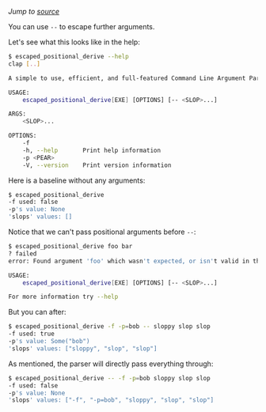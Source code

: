 *Jump to [source](escaped_positional_derive.rs)*

You can use `--` to escape further arguments.

Let's see what this looks like in the help:
```bash
$ escaped_positional_derive --help
clap [..]

A simple to use, efficient, and full-featured Command Line Argument Parser

USAGE:
    escaped_positional_derive[EXE] [OPTIONS] [-- <SLOP>...]

ARGS:
    <SLOP>...    

OPTIONS:
    -f               
    -h, --help       Print help information
    -p <PEAR>        
    -V, --version    Print version information
```

Here is a baseline without any arguments:
```bash
$ escaped_positional_derive
-f used: false
-p's value: None
'slops' values: []
```

Notice that we can't pass positional arguments before `--`:
```bash
$ escaped_positional_derive foo bar
? failed
error: Found argument 'foo' which wasn't expected, or isn't valid in this context

USAGE:
    escaped_positional_derive[EXE] [OPTIONS] [-- <SLOP>...]

For more information try --help
```

But you can after:
```bash
$ escaped_positional_derive -f -p=bob -- sloppy slop slop
-f used: true
-p's value: Some("bob")
'slops' values: ["sloppy", "slop", "slop"]
```

As mentioned, the parser will directly pass everything through:
```bash
$ escaped_positional_derive -- -f -p=bob sloppy slop slop
-f used: false
-p's value: None
'slops' values: ["-f", "-p=bob", "sloppy", "slop", "slop"]
```

